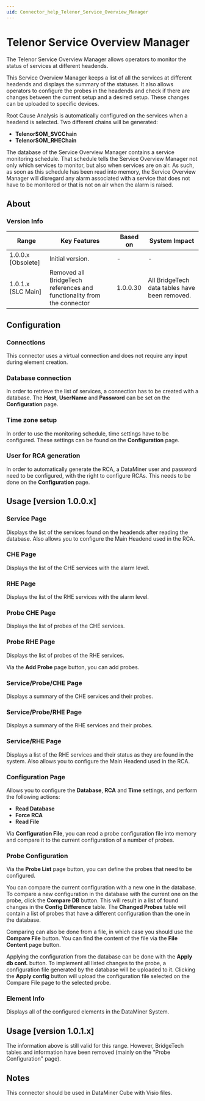 ```yaml
---
uid: Connector_help_Telenor_Service_Overview_Manager
---
```


# Telenor Service Overview Manager

The Telenor Service Overview Manager allows operators to monitor the status of services at different headends.

This Service Overview Manager keeps a list of all the services at different headends and displays the summary of the statuses. It also allows operators to configure the probes in the headends and check if there are changes between the current setup and a desired setup. These changes can be uploaded to specific devices.

Root Cause Analysis is automatically configured on the services when a headend is selected. Two different chains will be generated:

- **TelenorSOM_SVCChain**
- **TelenorSOM_RHEChain**

The database of the Service Overview Manager contains a service monitoring schedule. That schedule tells the Service Overview Manager not only which services to monitor, but also when services are on air. As such, as soon as this schedule has been read into memory, the Service Overview Manager will disregard any alarm associated with a service that does not have to be monitored or that is not on air when the alarm is raised.

## About

### Version Info

| Range | Key Features | Based on | System Impact |
|--|--|--|--|
| 1.0.0.x [Obsolete] | Initial version. | - | - |
| 1.0.1.x [SLC Main] | Removed all BridgeTech references and functionality from the connector | 1.0.0.30 | All BridgeTech data tables have been removed. |

## Configuration

### Connections

This connector uses a virtual connection and does not require any input during element creation.

### Database connection

In order to retrieve the list of services, a connection has to be created with a database. The **Host**, **UserName** and **Password** can be set on the **Configuration** page.

### Time zone setup

In order to use the monitoring schedule, time settings have to be configured. These settings can be found on the **Configuration** page.

### User for RCA generation

In order to automatically generate the RCA, a DataMiner user and password need to be configured, with the right to configure RCAs. This needs to be done on the **Configuration** page.

## Usage \[version 1.0.0.x\]

### Service Page

Displays the list of the services found on the headends after reading the database. Also allows you to configure the Main Headend used in the RCA.

### CHE Page

Displays the list of the CHE services with the alarm level.

### RHE Page

Displays the list of the RHE services with the alarm level.

### Probe CHE Page

Displays the list of probes of the CHE services.

### Probe RHE Page

Displays the list of probes of the RHE services.

Via the **Add Probe** page button, you can add probes.

### Service/Probe/CHE Page

Displays a summary of the CHE services and their probes.

### Service/Probe/RHE Page

Displays a summary of the RHE services and their probes.

### Service/RHE Page

Displays a list of the RHE services and their status as they are found in the system. Also allows you to configure the Main Headend used in the RCA.

### Configuration Page

Allows you to configure the **Database**, **RCA** and **Time** settings, and perform the following actions:

- **Read Database**
- **Force RCA**
- **Read File**

Via **Configuration File**, you can read a probe configuration file into memory and compare it to the current configuration of a number of probes.

### Probe Configuration

Via the **Probe List** page button, you can define the probes that need to be configured.

You can compare the current configuration with a new one in the database. To compare a new configuration in the database with the current one on the probe, click the **Compare DB** button. This will result in a list of found changes in the **Config Difference** table. The **Changed Probes** table will contain a list of probes that have a different configuration than the one in the database.

Comparing can also be done from a file, in which case you should use the **Compare File** button. You can find the content of the file via the **File Content** page button.

Applying the configuration from the database can be done with the **Apply db conf.** button. To implement all listed changes to the probe, a configuration file generated by the database will be uploaded to it. Clicking the **Apply config** button will upload the configuration file selected on the Compare File page to the selected probe.

### Element Info

Displays all of the configured elements in the DataMiner System.

## Usage \[version 1.0.1.x\]

The information above is still valid for this range. However, BridgeTech tables and information have been removed (mainly on the "Probe Configuration" page).

## Notes

This connector should be used in DataMiner Cube with Visio files.

